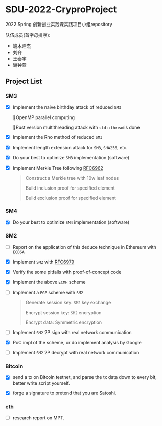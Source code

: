 # SDU-2022-CryproProject

2022 Spring 创新创业实践课实践项目小组repository

队伍成员(首字母排序):

- 端木浩杰
- 刘齐
- 王泰宇
- 谢钟萱

## Project List

### SM3

- [x] Implement the naive birthday attack of reduced `SM3`

  📢OpenMP parallel computing

  📢Rust version multithreading attack with `std::thread`is done

- [x] Implement the Rho method of reduced `SM3`

- [x] Implement length extension attack for `SM3`, `SHA256`, etc.

- [x] Do your best to optimize `SM3` implementation (software)

- [x] Implement Merkle Tree following [RFC6962](https://www.rfc-editor.org/info/rfc6962)

  > Construct a Merkle tree with 10w leaf nodes
  >
  > Build inclusion proof for specified element
  >
  > Build exclusion proof for specified element  

### SM4

- [x] Do your best to optimize `SM4` implementation (software)

### SM2

- [ ] Report on the application of this deduce technique in Ethereum with `ECDSA`

- [x] Implement `SM2` with [RFC6979](https://www.rfc-editor.org/info/rfc6979)

- [x] Verify the some pitfalls with proof-of-concept code

- [x] Implement the above `ECMH` scheme

- [ ] Implement a `PGP` scheme with `SM2`

  > Generate session key: `SM2` key exchange  
  >
  > Encrypt session key: `SM2` encryption  
  >
  > Encrypt data: Symmetric encryption  

- [ ] Implement `SM2` 2P sign with real network communication

- [x] PoC impl of the scheme, or do implement analysis by Google

- [ ] Implement `SM2` 2P decrypt with real network communication

### Bitcoin

- [x] send a tx on Bitcoin testnet, and parse the tx data down to every bit, better write script yourself.

- [x] forge a signature to pretend that you are Satoshi.

### eth

- [ ] research report on MPT.
